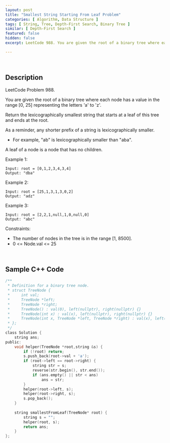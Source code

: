 ```yaml
---
layout: post
title: "Smallest String Starting From Leaf Problem"
categories: [ Algorithm, Data Structure ]
tags: [ String, Tree, Depth-First Search, Binary Tree ]
similar: [ Depth-First Search ]
featured: false
hidden: false
excerpt: LeetCode 988. You are given the root of a binary tree where each node has a value in the range [0, 25] representing the letters 'a' to 'z'.

---
```


<br />

## Description

LeetCode Problem 988.

You are given the root of a binary tree where each node has a value in the range [0, 25] representing the letters 'a' to 'z'.

Return the lexicographically smallest string that starts at a leaf of this tree and ends at the root.

As a reminder, any shorter prefix of a string is lexicographically smaller.
* For example, "ab" is lexicographically smaller than "aba".

A leaf of a node is a node that has no children.

Example 1: 
```
Input: root = [0,1,2,3,4,3,4]
Output: "dba"
```

Example 2: 
```
Input: root = [25,1,3,1,3,0,2]
Output: "adz"
```

Example 3: 
```
Input: root = [2,2,1,null,1,0,null,0]
Output: "abc"
```

Constraints:
* The number of nodes in the tree is in the range [1, 8500].
* 0 <= Node.val <= 25

<br />

## Sample C++ Code


```c
/**
 * Definition for a binary tree node.
 * struct TreeNode {
 *     int val;
 *     TreeNode *left;
 *     TreeNode *right;
 *     TreeNode() : val(0), left(nullptr), right(nullptr) {}
 *     TreeNode(int x) : val(x), left(nullptr), right(nullptr) {}
 *     TreeNode(int x, TreeNode *left, TreeNode *right) : val(x), left(left), right(right) {}
 * };
 */
class Solution {
    string ans;
public:
    void helper(TreeNode *root,string &s) {
        if (!root) return;
        s.push_back(root->val + 'a');
        if (root->left == root->right) {
            string str = s;
            reverse(str.begin(), str.end());
            if (ans.empty() || str < ans)
                ans = str;
        }
        helper(root->left, s);
        helper(root->right, s);
        s.pop_back();
    }
    
    string smallestFromLeaf(TreeNode* root) {
        string s = "";
        helper(root, s);
        return ans;
    }
};
```


